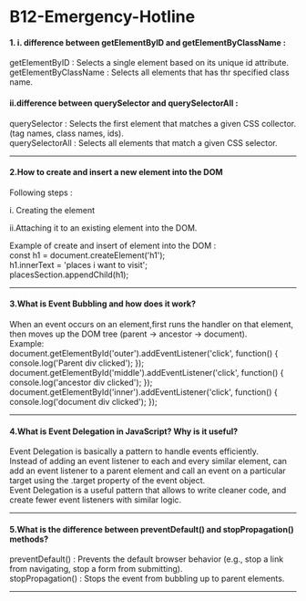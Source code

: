 # B12-Emergency-Hotline

<h4>
1.
i. difference between getElementByID and getElementByClassName :
</h4>
<p> 
getElementByID  : Selects a single element based on its unique id attribute.<br>
getElementByClassName : Selects all elements that has thr specified class name.
</p>

<h4>ii.difference between querySelector and querySelectorAll :</h4>
<p>
querySelector : Selects the first element that matches a given CSS collector.(tag names, class names, ids). <br>
querySelectorAll : Selects all elements that match a given CSS selector.
</p>
<hr>
<h4>
2.How to create and insert a new element into the DOM
</h4>
<p>Following steps :</p>
<p>i. Creating the element </p>
<p>ii.Attaching it to an existing element into the DOM.</p>
<p> Example of create and insert of element into the DOM :<br>
const h1 = document.createElement('h1'); <br>
h1.innerText = 'places i want to visit'; <br>
placesSection.appendChild(h1);</p>
<hr>


<h4>3.What is Event Bubbling and how does it work? </h4>
<p>
When an event occurs on an element,first runs the handler on that element, then moves up the DOM tree (parent -> ancestor -> document).<br>
Example: <br>
document.getElementById('outer').addEventListener('click', function() {
  console.log('Parent div clicked');
});
<br>
document.getElementById('middle').addEventListener('click', function() {
  console.log('ancestor div clicked');
});
<br>
document.getElementById('inner').addEventListener('click', function() {
  console.log('document div clicked');
});
<br>
</p>
<hr>


<h4>4.What is Event Delegation in JavaScript? Why is it useful?</h4>
<p>Event Delegation is basically a pattern to handle events efficiently.
<br>
 Instead of adding an event listener to each and every similar element, can add an event listener to a parent element and call an event on a particular target using the .target property of the event object.
<br>
 Event Delegation is a useful pattern that allows to write cleaner code, and create fewer event listeners with similar logic.
 </p>
<hr>


 <h4>5.What is the difference between preventDefault() and stopPropagation() methods?</h4>
 <p>
 preventDefault() : Prevents the default browser behavior (e.g., stop a link from navigating, stop a form from submitting).
 <br>
 stopPropagation() : Stops the event from bubbling up to parent elements.
 </p>
<hr>
